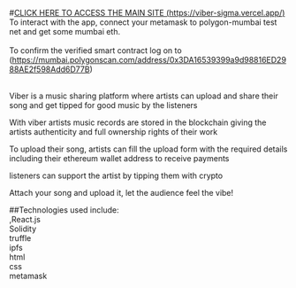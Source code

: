#[CLICK HERE TO ACCESS THE MAIN SITE (https://viber-sigma.vercel.app/)](https://viber-sigma.vercel.app/)
</br>To interact with the app, connect your metamask to polygon-mumbai test net and get some mumbai eth.</br></br>
To confirm the verified smart contract log on to (https://mumbai.polygonscan.com/address/0x3DA16539399a9d98816ED2988AE2f598Add6D77B)</br>

</br>Viber is a music sharing platform where artists can upload and share their song and get tipped for good music by the listeners

With viber artists music records are stored in the blockchain giving the artists authenticity and full ownership rights of their work

To upload their song, artists can fill the upload form with the required details including their ethereum wallet address to receive payments

listeners can support the artist by tipping them with crypto

Attach your song and upload it, let the audience feel the vibe!

##Technologies used include:</br>,React.js
</br>Solidity
</br>truffle
</br>ipfs
</br>html
</br>css
</br>metamask


